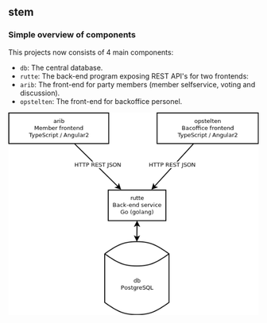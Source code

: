 ## stem

### Simple overview of components

This projects now consists of 4 main components:
 - `db`: The central database.
 - `rutte`: The back-end program exposing REST API's for two frontends:
 - `arib`: The front-end for party members (member selfservice, voting and discussion).
 - `opstelten`: The front-end for backoffice personel.

![Simple overview of components](docs/overview.png)
